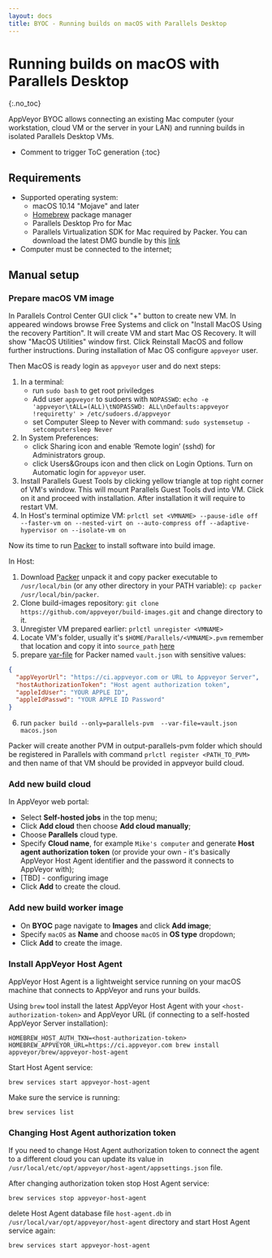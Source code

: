 ```yaml
---
layout: docs
title: BYOC - Running builds on macOS with Parallels Desktop
---
```


<!-- markdownlint-disable MD022 MD032 -->
# Running builds on macOS with Parallels Desktop
{:.no_toc}

AppVeyor BYOC allows connecting an existing Mac computer (your workstation, cloud VM or the server in your LAN) and running builds in isolated Parallels Desktop VMs.

* Comment to trigger ToC generation
{:toc}
<!-- markdownlint-enable MD022 MD032 -->

## Requirements

* Supported operating system:
    * macOS 10.14 "Mojave" and later
    * [Homebrew](https://brew.sh/) package manager
    * Parallels Desktop Pro for Mac
    * Parallels Virtualization SDK for Mac required by Packer. You can download the latest DMG bundle by this [link](http://www.parallels.com/download/pvsdk/)
* Computer must be connected to the internet;

## Manual setup

### Prepare macOS VM image

In Parallels Control Center GUI click "+" button to create new VM. In appeared windows browse Free Systems and click on "Install MacOS Using the recovery Partition". It will create VM and start Mac OS Recovery. It will show "MacOS Utilities" window first. Click Reinstall MacOS and follow further instructions. During installation of Mac OS configure `appveyor` user.

Then MacOS is ready login as `appveyor` user and do next steps:
1. In a terminal:
    * run `sudo bash` to get root priviledges
    * Add user `appveyor` to sudoers with `NOPASSWD`: `echo -e 'appveyor\tALL=(ALL)\tNOPASSWD: ALL\nDefaults:appveyor        !requiretty' > /etc/sudoers.d/appveyor`
    * set Computer Sleep to Never with command: `sudo systemsetup -setcomputersleep Never`
2. In System Preferences:
    * click Sharing icon and enable ‘Remote login’ (sshd) for Administrators group.
    * click Users&Groups icon and then click on Login Options. Turn on Automatic login for `appveyor` user.
4. Install Parallels Guest Tools by clicking yellow triangle at top right corner of VM's window. This will mount Parallels Guest Tools dvd into VM. Click on it and proceed with installation. After installation it will require to restart VM.
5. In Host's terminal optimize VM: `prlctl set <VMNAME> --pause-idle off --faster-vm on --nested-virt on --auto-compress off --adaptive-hypervisor on --isolate-vm on`

Now its time to run [Packer](https://packer.io/) to install software into build image.

In Host:
1. Download [Packer](https://packer.io/downloads.html) unpack it and copy packer executable to `/usr/local/bin` (or any other directory in your PATH variable): `cp packer /usr/local/bin/packer`.
2. Clone build-images repository: `git clone https://github.com/appveyor/build-images.git` and change directory to it.
3. Unregister VM prepared earlier: `prlctl unregister <VMNAME>`
4. Locate VM's folder, usually it's `$HOME/Parallels/<VMNAME>.pvm` remember that location and copy it into `source_path` [here](https://github.com/appveyor/build-images/blob/parallels/macos.json#L61)
5. prepare [var-file](https://packer.io/docs/templates/user-variables.html#from-a-file) for Packer named `vault.json` with sensitive values:
```json
{
  "appVeyorUrl": "https://ci.appveyor.com or URL to Appveyor Server",
  "hostAuthorizationToken": "Host agent authorization token",
  "appleIdUser": "YOUR APPLE ID",
  "appleIdPasswd": "YOUR APPLE ID Password"
}
```
6. run `packer build --only=parallels-pvm  --var-file=vault.json macos.json`

Packer will create another PVM in output-parallels-pvm folder which should be registered in Parallels with command `prlctl register <PATH_TO_PVM>` and then name of that VM should be provided in appveyor build cloud. 

### Add new build cloud

In AppVeyor web portal:

* Select **Self-hosted jobs** in the top menu;
* Click **Add cloud** then choose **Add cloud manually**;
* Choose **Parallels** cloud type.
* Specify **Cloud name**, for example `Mike's computer` and generate **Host agent authorization token** (or provide your own - it's basically AppVeyor Host Agent identifier and the password it connects to AppVeyor with);
* [TBD] - configuring image
* Click **Add** to create the cloud.

### Add new build worker image

* On **BYOC** page navigate to **Images** and click **Add image**;
* Specify `macOS` as **Name** and choose `macOS` in **OS type** dropdown;
* Click **Add** to create the image.

### Install AppVeyor Host Agent

AppVeyor Host Agent is a lightweight service running on your macOS machine that connects to AppVeyor and runs your builds.

Using `brew` tool install the latest AppVeyor Host Agent with your `<host-authorization-token>` and AppVeyor URL (if connecting to a self-hosted AppVeyor Server installation):

    HOMEBREW_HOST_AUTH_TKN=<host-authorization-token> HOMEBREW_APPVEYOR_URL=https://ci.appveyor.com brew install appveyor/brew/appveyor-host-agent

Start Host Agent service:

    brew services start appveyor-host-agent

Make sure the service is running:

    brew services list

### Changing Host Agent authorization token

If you need to change Host Agent authorization token to connect the agent to a different cloud you can update its value in `/usr/local/etc/opt/appveyor/host-agent/appsettings.json` file.

After changing authorization token stop Host Agent service:

    brew services stop appveyor-host-agent

delete Host Agent database file `host-agent.db` in `/usr/local/var/opt/appveyor/host-agent` directory and start Host Agent service again:

    brew services start appveyor-host-agent
